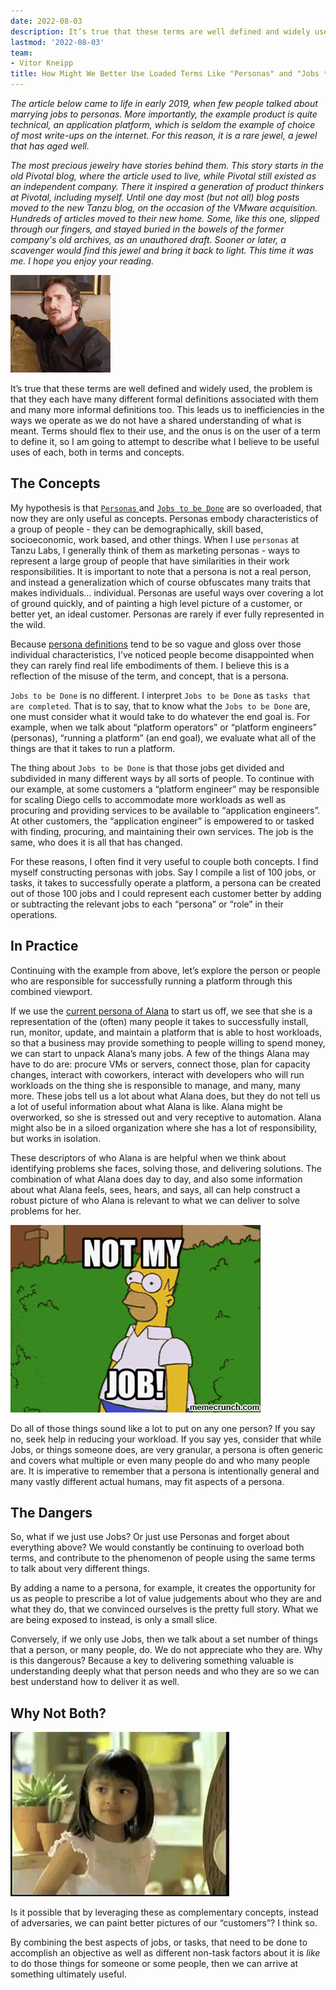 ```yaml
---
date: 2022-08-03
description: It’s true that these terms are well defined and widely used, the problem is that they each have many different formal definitions associated with them and many more informal definitions too.
lastmod: '2022-08-03'
team:
- Vitor Kneipp
title: How Might We Better Use Loaded Terms Like "Personas" and "Jobs to be Done"?
---
```

_The article below came to life in early 2019, when few people talked about marrying jobs to personas. More importantly, the example product is quite technical, an application platform, which is seldom the example of choice of most write-ups on the internet. For this reason, it is a rare jewel, a jewel that has aged well._

_The most precious jewelry have stories behind them. This story starts in the old Pivotal blog, where the article used to live, while Pivotal still existed as an independent company. There it inspired a generation of product thinkers at Pivotal, including myself. Until one day most (but not all) blog posts moved to the new Tanzu blog, on the occasion of the VMware acquisition. Hundreds of articles moved to their new home. Some, like this one, slipped through our fingers, and stayed buried in the bowels of the former company's old archives, as an unauthored draft. Sooner or later, a scavenger would find this jewel and bring it back to light. This time it was me. I hope you enjoy your reading._


![alt_text](images/image2.gif "image_tooltip")


It’s true that these terms are well defined and widely used, the problem is that they each have many different formal definitions associated with them and many more informal definitions too. This leads us to inefficiencies in the ways we operate as we do not have a shared understanding of what is meant. Terms should flex to their use, and the onus is on the user of a term to define it, so I am going to attempt to describe what I believe to be useful uses of each, both in terms and concepts.

## The Concepts

My hypothesis is that [`Personas` ](https://www.aha.io/roadmapping/guide/product-strategy/how-should-product-managers-define-customer-personas)and [`Jobs to be Done`](https://jtbd.info/know-the-two-very-different-interpretations-of-jobs-to-be-done-5a18b748bd89) are so overloaded, that now they are only useful as concepts. Personas embody characteristics of a group of people - they can be demographically, skill based, socioeconomic, work based, and other things. When I use `personas` at Tanzu Labs, I generally think of them as marketing personas - ways to represent a large group of people that have similarities in their work responsibilities. It is important to note that a persona is not a real person, and instead a generalization which of course obfuscates many traits that makes individuals… individual. Personas are useful ways over covering a lot of ground quickly, and of painting a high level picture of a customer, or better yet, an ideal customer. Personas are rarely if ever fully represented in the wild. 

Because [persona definitions](https://www.aha.io/roadmapping/guide/product-strategy/how-should-product-managers-define-customer-personas) tend to be so vague and gloss over those individual characteristics, I’ve noticed people become disappointed when they can rarely find real life embodiments of them. I believe this is a reflection of the misuse of the term, and concept, that is a persona. 

`Jobs to be Done` is no different. I interpret `Jobs to be Done` as `tasks that are completed`. That is to say, that to know what the `Jobs to be Done` are, one must consider what it would take to do whatever the end goal is. For example, when we talk about “platform operators” or “platform engineers” (personas), “running a platform” (an end goal), we evaluate what all of the things are that it takes to run a platform.

The thing about `Jobs to be Done` is that those jobs get divided and subdivided in many different ways by all sorts of people. To continue with our example, at some customers a “platform engineer” may be responsible for scaling Diego cells to accommodate more workloads as well as procuring and providing services to be available to “application engineers”. At other customers, the “application engineer” is empowered to or tasked with finding, procuring, and maintaining their own services. The job is the same, who does it is all that has changed.

For these reasons, I often find it very useful to couple both concepts. I find myself constructing personas with jobs. Say I compile a list of 100 jobs, or tasks, it takes to successfully operate a platform, a persona can be created out of those 100 jobs and I could represent each customer better by adding or subtracting the relevant jobs to each “persona” or “role” in their operations. 

## In Practice

Continuing with the example from above, let’s explore the person or people who are responsible for successfully running a platform through this combined viewport. 

If we use the [current persona of Alana](https://docs.google.com/document/d/15g8MB6yFyLHLSIvQXFaOS_9G79-HKem8twfwaRUY9_k/edit?usp=sharing) to start us off, we see that she is a representation of the (often) many people it takes to successfully install, run, monitor, update, and maintain a platform that is able to host workloads, so that a business may provide something to people willing to spend money, we can start to unpack Alana’s many jobs. A few of the things Alana may have to do are: procure VMs or servers, connect those, plan for capacity changes, interact with coworkers, interact with developers who will run workloads on the thing she is responsible to manage, and many, many more. These jobs tell us a lot about what Alana does, but they do not tell us a lot of useful information about what Alana is like. Alana might be overworked, so she is stressed out and very receptive to automation. Alana might also be in a siloed organization where she has a lot of responsibility, but works in isolation. 

These descriptors of who Alana is are helpful when we think about identifying problems she faces, solving those, and delivering solutions. The combination of what Alana does day to day, and also some information about what Alana feels, sees, hears, and says, all can help construct a robust picture of who Alana is relevant to what we can deliver to solve problems for her. 

![alt_text](images/image1.gif "image_tooltip")

Do all of those things sound like a lot to put on any one person? If you say no, seek help in reducing your workload. If you say yes, consider that while Jobs, or things someone does, are very granular, a persona is often generic and covers what multiple or even many people do and who many people are. It is imperative to remember that a persona is intentionally general and many vastly different actual humans, may fit aspects of a persona.

## The Dangers

So, what if we just use Jobs? Or just use Personas and forget about everything above? We would constantly be continuing to overload both terms, and contribute to the phenomenon of people using the same terms to talk about very different things. 

By adding a name to a persona, for example, it creates the opportunity for us as people to prescribe a lot of value judgements about who they are and what they do, that we convinced ourselves is the pretty full story. What we are being exposed to instead, is only a small slice. 

Conversely, if we only use Jobs, then we talk about a set number of things that a person, or many people, do. We do not appreciate who they are. Why is this dangerous? Because a key to delivering something valuable is understanding deeply what that person needs and who they are so we can best understand how to deliver it as well. 

## Why Not Both?

![alt_text](images/image3.gif "image_tooltip")

Is it possible that by leveraging these as complementary concepts, instead of adversaries, we can paint better pictures of our “customers”? I think so.

By combining the best aspects of jobs, or tasks, that need to be done to accomplish an objective as well as different non-task factors about it is _like_ to do those things for someone or some people, then we can arrive at something ultimately useful. 
